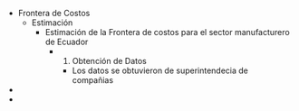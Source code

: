 - Frontera de Costos
	- Estimación
		- Estimación de la Frontera de costos para el sector manufacturero de Ecuador
			- 1. Obtención de Datos
				- Los datos se obtuvieron de superintendecia de compañias
-
-